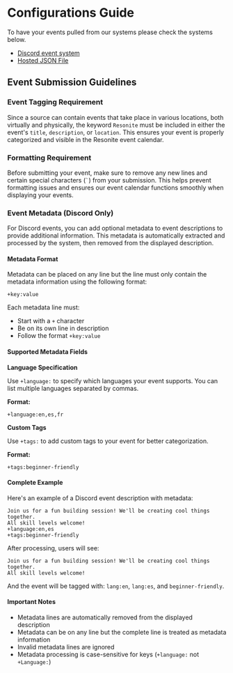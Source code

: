 # Configurations Guide

To have your events pulled from our systems please check the systems below.

- [Discord event system](discord.md)
- [Hosted JSON File](hosted-JSON.md)

## Event Submission Guidelines

### Event Tagging Requirement

Since a source can contain events that take place in various locations, both virtually and physically, the keyword `Resonite` must be included in either the event's `title`, `description`, or `location`. This ensures your event is properly categorized and visible in the Resonite event calendar.

### Formatting Requirement

Before submitting your event, make sure to remove any new lines and certain special characters (`` ` ``) from your submission. This helps prevent formatting issues and ensures our event calendar functions smoothly when displaying your events.

### Event Metadata (Discord Only)

For Discord events, you can add optional metadata to event descriptions to provide additional information. This metadata is automatically extracted and processed by the system, then removed from the displayed description.

#### Metadata Format

Metadata can be placed on any line but the line must only contain the metadata information using the following format:

```
+key:value
```

Each metadata line must:
- Start with a `+` character
- Be on its own line in description
- Follow the format `+key:value`

#### Supported Metadata Fields

**Language Specification**

Use `+language:` to specify which languages your event supports. You can list multiple languages separated by commas.

**Format:**
```
+language:en,es,fr
```

**Custom Tags**

Use `+tags:` to add custom tags to your event for better categorization.

**Format:**
```
+tags:beginner-friendly
```

#### Complete Example

Here's an example of a Discord event description with metadata:

```
Join us for a fun building session! We'll be creating cool things together.
All skill levels welcome!
+language:en,es
+tags:beginner-friendly
```

After processing, users will see:
```
Join us for a fun building session! We'll be creating cool things together.
All skill levels welcome!
```

And the event will be tagged with: `lang:en`, `lang:es`, and `beginner-friendly`.

#### Important Notes

- Metadata lines are automatically removed from the displayed description
- Metadata can be on any line but the complete line is treated as metadata information
- Invalid metadata lines are ignored
- Metadata processing is case-sensitive for keys (`+language:` not `+Language:`)
